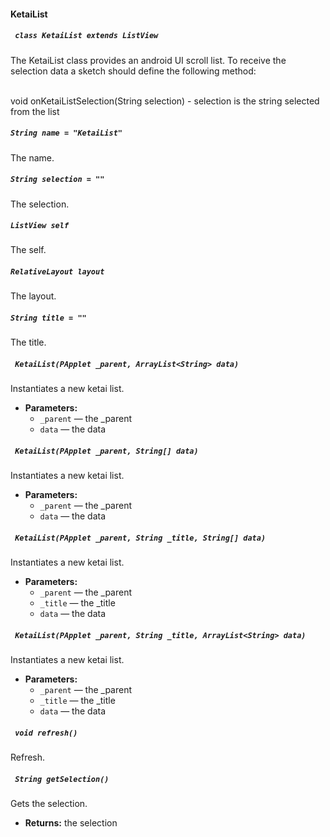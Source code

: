 #### KetaiList

##### ` class KetaiList extends ListView`

The KetaiList class provides an android UI scroll list. To receive the selection data a sketch should define the following method:<br /><br /> 

void onKetaiListSelection(String selection) - selection is the string selected from the list<br />

##### `String name = "KetaiList"`

The name.

##### `String selection = ""`

The selection.

##### `ListView self`

The self.

##### `RelativeLayout layout`

The layout.

##### `String title = ""`

The title.

##### ` KetaiList(PApplet _parent, ArrayList<String> data)`

Instantiates a new ketai list.

 * **Parameters:**
   * `_parent` — the _parent
   * `data` — the data

##### ` KetaiList(PApplet _parent, String[] data)`

Instantiates a new ketai list.

 * **Parameters:**
   * `_parent` — the _parent
   * `data` — the data

##### ` KetaiList(PApplet _parent, String _title, String[] data)`

Instantiates a new ketai list.

 * **Parameters:**
   * `_parent` — the _parent
   * `_title` — the _title
   * `data` — the data

##### ` KetaiList(PApplet _parent, String _title, ArrayList<String> data)`

Instantiates a new ketai list.

 * **Parameters:**
   * `_parent` — the _parent
   * `_title` — the _title
   * `data` — the data

##### ` void refresh()`

Refresh.

##### ` String getSelection()`

Gets the selection.

 * **Returns:** the selection
